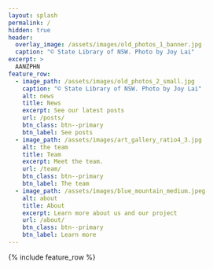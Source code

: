 ```yaml
---
layout: splash
permalink: /
hidden: true
header:
  overlay_image: /assets/images/old_photos_1_banner.jpg
  caption: "© State Library of NSW. Photo by Joy Lai"
excerpt: >
  AANZPHN
feature_row:
  - image_path: /assets/images/old_photos_2_small.jpg
    caption: "© State Library of NSW. Photo by Joy Lai"
    alt: news
    title: News
    excerpt: See our latest posts
    url: /posts/
    btn_class: btn--primary
    btn_label: See posts
  - image_path: /assets/images/art_gallery_ratio4_3.jpg
    alt: the team
    title: Team
    excerpt: Meet the team.
    url: /team/
    btn_class: btn--primary
    btn_label: The team
  - image_path: /assets/images/blue_mountain_medium.jpeg
    alt: about
    title: About
    excerpt: Learn more about us and our project
    url: /about/
    btn_class: btn--primary
    btn_label: Learn more    
---
```


{% include feature_row %}
